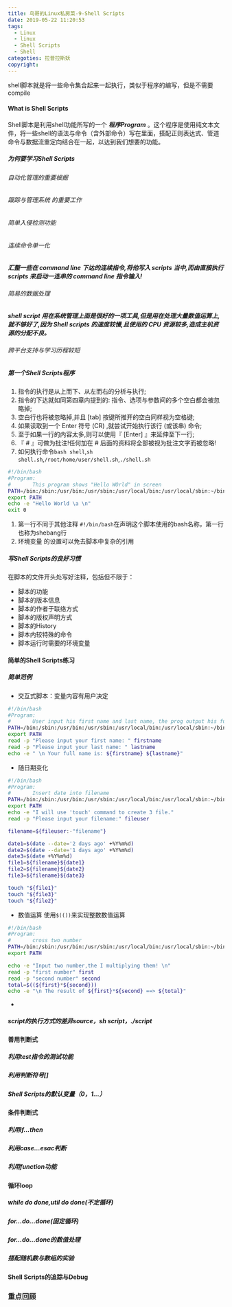 ```yaml
---
title: 鸟哥的Linux私房菜-9-Shell Scripts
date: 2019-05-22 11:20:53
tags:
  - Linux
  - linux
  - Shell Scripts
  - Shell
categoties: 拉普拉斯妖
copyright:
---
```

shell脚本就是将一些命令集合起来一起执行，类似于程序的编写，但是不需要compile
#### What is Shell Scripts
Shell脚本是利用shell功能所写的一个 ***程序Program*** 。这个程序是使用纯文本文件，将一些shell的语法与命令（含外部命令）写在里面，搭配正则表达式、管道命令与数据流重定向结合在一起，以达到我们想要的功能。

##### 为何要学习Shell Scripts
###### 自动化管理的重要根据
###### 跟踪与管理系统 的重要工作
###### 简单入侵检测功能
###### 连续命令单一化
***汇整一些在 command line 下达的连续指令,将他写入 scripts 当中,而由直接执行 scripts 来启动一连串的 command line 指令输入!***
###### 简易的数据处理
***shell script 用在系统管理上面是很好的一项工具,但是用在处理大量数值运算上, 就不够好了,因为 Shell scripts 的速度较慢,且使用的 CPU 资源较多,造成主机资源的分配不良。***
###### 跨平台支持与学习历程较短
##### 第一个Shell Scripts程序
1. 指令的执行是从上而下、从左而右的分析与执行;
2. 指令的下达就如同第四章内提到的: 指令、选项与参数间的多个空白都会被忽略掉;
3. 空白行也将被忽略掉,并且 [tab] 按键所推开的空白同样视为空格键;
4. 如果读取到一个 Enter 符号 (CR) ,就尝试开始执行该行 (或该串) 命令;
5. 至于如果一行的内容太多,则可以使用『 \[Enter] 』来延伸至下一行;
6. 『 # 』可做为批注!任何加在 # 后面的资料将全部被视为批注文字而被忽略!
7. 如何执行命令`bash shell`,`sh shell.sh`,`/root/home/user/shell.sh`,`./shell.sh`

```bash
#!/bin/bash
#Program:
#       This program shows "Hello WOrld" in screen
PATH=/bin:/sbin:/usr/bin:/usr/sbin:/usr/local/bin:/usr/local/sbin:~/bin
export PATH
echo -e "Hello World \a \n"
exit 0
```
1. 第一行不同于其他注释 `#!/bin/bash`在声明这个脚本使用的bash名称，第一行也称为shebang行
2. 环境变量 的设置可以免去脚本中复杂的引用
##### 写Shell Scripts的良好习惯
在脚本的文件开头处写好注释，包括但不限于：
+ 脚本的功能
+ 脚本的版本信息
+ 脚本的作者于联络方式
+ 脚本的版权声明方式
+ 脚本的History
+ 脚本内较特殊的命令
+ 脚本运行时需要的环境变量
#### 简单的Shell Scripts练习
##### 简单范例
+ 交互式脚本：变量内容有用户决定
```bash
#!/bin/bash
#Program:
#       User input his first name and last name, the prog output his full name
PATH=/bin:/sbin:/usr/bin:/usr/sbin:/usr/local/bin:/usr/local/sbin:~/bin
export PATH
read -p "Please input your first name: " firstname
read -p "Please input your last name: " lastname
echo -e " \n Your full name is: ${firstname} ${lastname}"
```
+ 随日期变化
```bash
#!/bin/bash
#Program:
#       Insert date into filename
PATH=/bin:/sbin:/usr/bin:/usr/sbin:/usr/local/bin:/usr/local/sbin:~/bin
export PATH
echo -e "I will use 'touch' command to create 3 file."
read -p "Please input your filename:" fileuser

filename=${fileuser:-"filename"}

date1=$(date --date='2 days ago' +%Y%m%d)
date2=$(date --date='1 days ago' +%Y%m%d)
date3=$(date +%Y%m%d)
file1=${filename}${date1}
file2=${filename}${date2}
file3=${filename}${date3}

touch "${file1}"
touch "${file3}"
touch "${file2}"
```
+ 数值运算
使用`$(())`来实现整数数值运算
```bash
#!/bin/bash
#Program:
#       cross two number
PATH=/bin:/sbin:/usr/bin:/usr/sbin:/usr/local/bin:/usr/local/sbin:~/bin
export PATH

echo -e "Input two number,the I multiplying them! \n"
read -p "first number" first
read -p "second number" second
total=$((${first}*${second}))
echo -e "\n The result of ${first}*${second} ==> ${total}"
```
+
##### script的执行方式的差异source，sh script，./script
#### 善用判断式
##### 利用test指令的测试功能
##### 利用判断符号\[\]
##### Shell Scripts的默认变量（$0，$1...）
#### 条件判断式
##### 利用if...then
##### 利用case...esac判断
##### 利用function功能
#### 循环loop
##### while do done,util do done(不定循环)
##### for...do...done(固定循环)
##### for...do...done的数值处理
##### 搭配随机数与数组的实验
#### Shell Scripts的追踪与Debug
### 重点回顾
